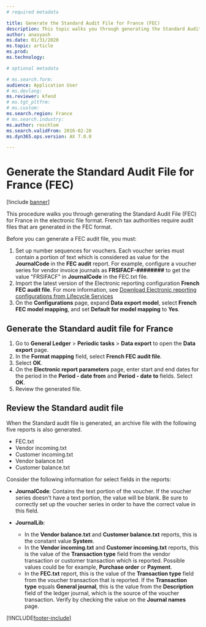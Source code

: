 ```yaml
---
# required metadata

title: Generate the Standard Audit File for France (FEC)
description: This topic walks you through generating the Standard Audit File for France (FEC) in Microsoft Dynamics 365 Finance.
author: anasyash
ms.date: 01/31/2020
ms.topic: article
ms.prod: 
ms.technology: 

# optional metadata

# ms.search.form: 
audience: Application User
# ms.devlang: 
ms.reviewer: kfend
# ms.tgt_pltfrm: 
# ms.custom:
ms.search.region: France
# ms.search.industry: 
ms.author: roschlom
ms.search.validFrom: 2016-02-28
ms.dyn365.ops.version: AX 7.0.0

---
```


# Generate the Standard Audit File for France (FEC)

[!include [banner](../includes/banner.md)]

This procedure walks you through generating the Standard Audit File (FEC) for France in the electronic file format. French tax authorities require audit files that are generated in the FEC format.

Before you can generate a FEC audit file, you must:

1. Set up number sequences for vouchers. Each voucher series must contain a portion of text which is considered as value for the **JournalCode** in the **FEC audit** report. For example, configure a voucher series for vendor invoice journals as **FRSIFACF-########** to get the value "FRSIFACF" in **JournalCode** in the FEC.txt file.
2. Import the latest version of the Electronic reporting configuration **French FEC audit file**. 
For more information, see [Download Electronic reporting configurations from Lifecycle Services](../../fin-ops-core/dev-itpro/analytics/download-electronic-reporting-configuration-lcs.md)
3. On the **Configurations** page, expand **Data export model**, select **French FEC model mapping**, and set **Default for model mapping** to **Yes**.

## Generate the Standard audit file for France
1. Go to **General Ledger** > **Periodic tasks** > **Data export** to open the **Data export** page.
2. In the **Format mapping** field, select **French FEC audit file**.
3. Select **OK**.
4. On the **Electronic report parameters** page, enter start and end dates for the period in the **Period - date from** and **Period - date to** fields. Select **OK**.
5. Review the generated file.

## Review the Standard audit file
When the Standard audit file is generated, an archive file with the following five reports is also generated.

- FEC.txt
- Vendor incoming.txt
- Customer incoming.txt
- Vendor balance.txt
- Customer balance.txt

Consider the following information for select fields in the reports:

- **JournalCode**: Contains the text portion of the voucher. If the voucher series doesn't have a text portion, the value will be blank. Be sure to correctly set up the voucher series in order to have the correct value in this field.
- **JournalLib**: 

   - In the **Vendor balance.txt** and **Customer balance.txt** reports, this is the constant value **System**.
   - In the **Vendor incoming.txt** and **Customer incoming.txt** reports, this is the value of the **Transaction type** field from the  vendor transaction or customer transaction which is reported. Possible values could be for example, **Purchase order** or **Payment**.
   - In the **FEC.txt** report, this is the value of the **Transaction type** field from the voucher transaction that is reported. If the **Transaction type** equals **General journal**, this is the value from the **Description** field of the ledger journal, which is the source of the voucher transaction. Verify by checking the value on the **Journal names** page.


[!INCLUDE[footer-include](../../includes/footer-banner.md)]